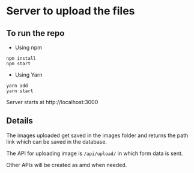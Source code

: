 # Server to upload the files

## To run the repo

* Using npm
```
npm install
npm start
```

* Using Yarn
```
yarn add
yarn start
```

Server starts at http://localhost:3000

## Details

The images uploaded get saved in the images folder and returns the path link which can be saved in the database.

The API for uploading image is `/api/upload/` in which form data is sent.

Other APIs will be created as amd when needed.
